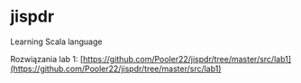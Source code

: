# jispdr
Learning Scala language

Rozwiązania lab 1:
[https://github.com/Pooler22/jispdr/tree/master/src/lab1](https://github.com/Pooler22/jispdr/tree/master/src/lab1)
